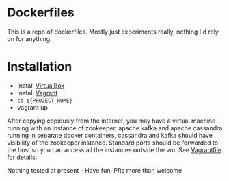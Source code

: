 Dockerfiles
===========

This is a repo of dockerfiles. Mostly just experiments really, nothing I'd rely on for anything.

Installation
============

+ Install [VirtualBox](http://virtualbox.org)
+ Install [Vagrant](http://vagrantup.com)
+ ``cd ${PROJECT_HOME}``
+ vagrant up

After copying copiously from the internet, you may have a virtual machine running with an instance of zookeeper, apache kafka and apache cassandra running in separate docker containers, cassandra and kafka should have visibility of the zookeeper instance. Standard ports should be forwarded to the host so you can access all the instances outside the vm. See [Vagrantfile](Vagrantfile) for details.

Nothing tested at present - Have fun, PRs more than welcome.

